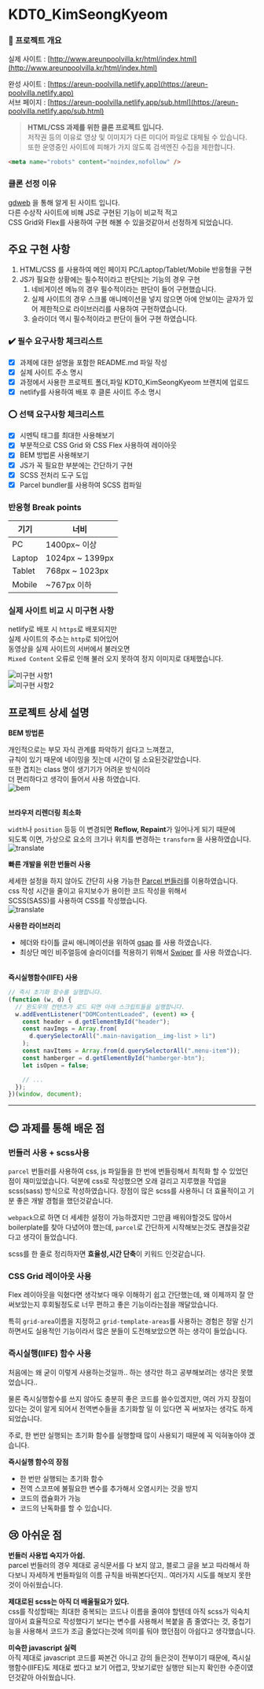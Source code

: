 # KDT0_KimSeongKyeom

### 🎯 프로젝트 개요

실제 사이트 : [http://www.areunpoolvilla.kr/html/index.html](http://www.areunpoolvilla.kr/html/index.html)

완성 사이트 : [https://areun-poolvilla.netlify.app](https://areun-poolvilla.netlify.app)  
서브 페이지 : [https://areun-poolvilla.netlify.app/sub.html](https://areun-poolvilla.netlify.app/sub.html)

> **HTML/CSS 과제를 위한 클론 프로젝트 입니다.**  
> 저작권 등의 이유로 영상 및 이미지가 다른 미디어 파일로 대체될 수 있습니다.  
> 또한 운영중인 사이트에 피해가 가지 않도록 검색엔진 수집을 제한합니다.

```html
<meta name="robots" content="noindex,nofollow" />
```

### 클론 선정 이유

[gdweb](https://www.gdweb.co.kr/main/) 을 통해 알게 된 사이트 입니다.  
다른 수상작 사이트에 비해 JS로 구현된 기능이 비교적 적고  
CSS Grid와 Flex를 사용하여 구현 해볼 수 있을것같아서 선정하게 되었습니다.

## 주요 구현 사항

1. HTML/CSS 를 사용하여 메인 페이지 PC/Laptop/Tablet/Mobile 반응형을 구현
1. JS가 필요한 상황에는 필수적이라고 판단되는 기능의 경우 구현
   1. 네비게이션 메뉴의 경우 필수적이라는 판단이 들어 구현했습니다.
   1. 실제 사이트의 경우 스크롤 애니메이션을 넣지 않으면 아에 안보이는 글자가 있어 제한적으로 라이브러리를 사용하여 구현하였습니다.
   1. 슬라이더 역시 필수적이라고 판단이 들어 구현 하였습니다.

### ✔️ 필수 요구사항 체크리스트

- [x] 과제에 대한 설명을 포함한 README.md 파일 작성
- [x] 실제 사이트 주소 명시
- [x] 과정에서 사용한 프로젝트 폴더,파일 KDT0_KimSeongKyeom 브랜치에 업로드
- [x] netlify를 사용하여 배포 후 클론 사이트 주소 명시

### ⭕ 선택 요구사항 체크리스트

- [x] 시멘틱 태그를 최대한 사용해보기
- [x] 부분적으로 CSS Grid 와 CSS Flex 사용하여 레이아웃
- [x] BEM 방법론 사용해보기
- [x] JS가 꼭 필요한 부분에는 간단하기 구현
- [x] SCSS 전처리 도구 도입
- [x] Parcel bundler를 사용하여 SCSS 컴파일

### 반응형 Break points

| 기기   | 너비            |
| ------ | --------------- |
| PC     | 1400px~ 이상    |
| Laptop | 1024px ~ 1399px |
| Tablet | 768px ~ 1023px  |
| Mobile | ~767px 이하     |

### 실제 사이트 비교 시 미구현 사항

netlify로 배포 시 `https`로 배포되지만  
실제 사이트의 주소는 `http`로 되어있어  
동영상을 실제 사이트의 서버에서 불러오면  
`Mixed Content` 오류로 인해 불러 오지 못하여 정지 이미지로 대체했습니다.

![미구현 사항1](static/images/mixed_content_error.png)  
![미구현 사항2](static/images/mixed_content_video.png)

## 프로젝트 상세 설명

**BEM 방법론**

개인적으로는 부모 자식 관계를 파악하기 쉽다고 느껴졌고,  
규칙이 있기 때문에 네이밍을 짓는데 시간이 덜 소요된것같았습니다.  
또한 겹치는 class 명이 생기기가 어려운 방식이라  
더 편리하다고 생각이 들어서 사용 하였습니다.  
![bem](static/images/bem.png)  
<br/>

**브라우저 리렌더링 최소화**

`width`나 `position` 등등 이 변경되면 **Reflow, Repaint**가 일어나게 되기 때문에  
되도록 이면, 가상으로 요소의 크기나 위치를 변경하는 `transform` 을 사용하였습니다.  
![translate](static/images/translate.gif)
<br/>

**빠른 개발을 위한 번들러 사용**

세세한 설정을 하지 않아도 간단히 사용 가능한 [Parcel 번들러](https://parceljs.org/)를 이용하였습니다.  
css 작성 시간을 줄이고 유지보수가 용이한 코드 작성을 위해서  
SCSS(SASS)를 사용하여 CSS를 작성했습니다.  
![translate](static/images/bundler.png)
<br/>

**사용한 라이브러리**

- 헤더와 타이틀 글씨 애니메이션을 위하여 [gsap](https://greensock.com/gsap/) 를 사용 하였습니다.
- 최상단 메인 비주얼등에 슬라이더를 적용하기 위해서 [Swiper](https://swiperjs.com/) 를 사용 하였습니다.
  <br/><br/>

**즉시실행함수(IIFE) 사용**

```javascript
// 즉시 초기화 함수를 실행합니다.
(function (w, d) {
  // 윈도우의 컨텐츠가 로드 되면 아래 스크립트들을 실행합니다.
  w.addEventListener("DOMContentLoaded", (event) => {
    const header = d.getElementById("header");
    const navImgs = Array.from(
      d.querySelectorAll(".main-navigation__img-list > li")
    );
    const navItems = Array.from(d.querySelectorAll(".menu-item"));
    const hamberger = d.getElementById("hamberger-btn");
    let isOpen = false;

    // ...
  });
})(window, document);
```

---

## 😊 과제를 통해 배운 점

### 번들러 사용 + scss사용

`parcel` 번들러를 사용하여 css, js 파일들을 한 번에 번들링해서 최적화 할 수 있었던 점이 재미있었습니다. 덕분에 css로 작성했으면 오래 걸리고 지루했을 작업을 scss(sass) 방식으로 작성하였습니다. 장점이 많은 scss를 사용하니 더 효율적이고 기분 좋은 개발 경험을 했던것같습니다.

`webpack`으로 하면 더 세세한 설정이 가능하겠지만 그만큼 배워야할것도 많아서 boilerplate를 찾아 다녔어야 했는데, `parcel`로 간단하게 시작해보는것도 괜찮을것같다고 생각이 들었습니다.

scss를 한 줄로 정리하자면 **효율성,시간 단축**이 키워드 인것같습니다.

### CSS Grid 레이아웃 사용

Flex 레이아웃을 익혔다면 생각보다 매우 이해하기 쉽고 간단했는데, 왜 이제까지 잘 안 써보았는지 후회될정도로 너무 편하고 좋은 기능이라는점을 깨달았습니다.

특히 `grid-area`이름을 지정하고 `grid-template-areas`를 사용하는 경험은 정말 신기하면서도 실용적인 기능이라서 많은 분들이 도전해보았으면 하는 생각이 들었습니다.

### 즉시실행(IIFE) 함수 사용

처음에는 왜 굳이 이렇게 사용하는것일까.. 하는 생각만 하고 공부해보려는 생각은 못했었습니다..

물론 즉시실행함수를 쓰지 않아도 충분히 좋은 코드를 쓸수있겠지만, 여러 가지 장점이 있다는 것이 알게 되어서 전역변수들을 초기화할 일 이 있다면 꼭 써보자는 생각도 하게 되었습니다.

주로, 한 번만 실행되는 초기화 함수를 실행할때 많이 사용되기 때문에 꼭 익혀놓아야 겠습니다.

**즉시실행 함수의 장점**

- 한 번만 실행되는 초기화 함수
- 전역 스코프에 불필요한 변수를 추가해서 오염시키는 것을 방지
- 코드의 캡슐화가 가능
- 코드의 난독화를 할 수 있습니다.

## 😢 아쉬운 점

**번들러 사용법 숙지가 아쉽.**  
parcel 번들러의 경우 제대로 공식문서를 다 보지 않고, 블로그 글을 보고 따라해서 하다보니 자세하게 번들파일의 이름 규칙을 바꿔본다던지.. 여러가지 시도를 해보지 못한것이 아쉬웠습니다.

**제대로된 scss는 아직 더 배울필요가 있다.**  
css를 작성할때는 최대한 중복되는 코드나 이름을 줄여야 할텐데 아직 scss가 익숙치 않아서 효율적으로 작성했다기 보다는 변수를 사용해서 복붙을 좀 줄였다는 것, 중첩기능을 사용해서 코드가 조금 줄었다는것에 의미를 둬야 했던점이 아쉽다고 생각했습니다.

**미숙한 javascript 실력**  
아직 제대로 javascript 코드를 짜본건 아니고 강의 들은것이 전부이기 때문에, 즉시실행함수(IIFE)도 제대로 썼다고 보기 어렵고, 맛보기로만 실행만 되는지 확인한 수준이였던것같아 아쉬웠습니다.
